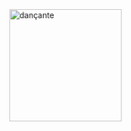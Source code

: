 <img src="https://media1.giphy.com/media/OkoScrMcY324r1j1HZ/source.gif" width="200" alt="dançante" >
